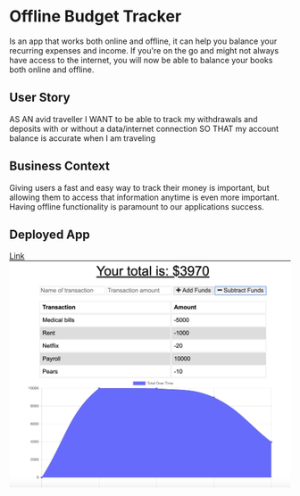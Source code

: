 # Offline Budget Tracker
Is an app that works both online and offline, it can help you balance your recurring expenses and income. If you're on the go and might not always have access to the internet, you will now be able to balance your books both online and offline.

## User Story
AS AN avid traveller
I WANT to be able to track my withdrawals and deposits with or without a data/internet connection
SO THAT my account balance is accurate when I am traveling

## Business Context
Giving users a fast and easy way to track their money is important, but allowing them to access that information anytime is even more important. Having offline functionality is paramount to our applications success.

## Deployed App
[Link](http://offlinebudgets.herokuapp.com "to deployed app on Heroku")
![budgettracker screenshot](budgettracker.png "screenshot")